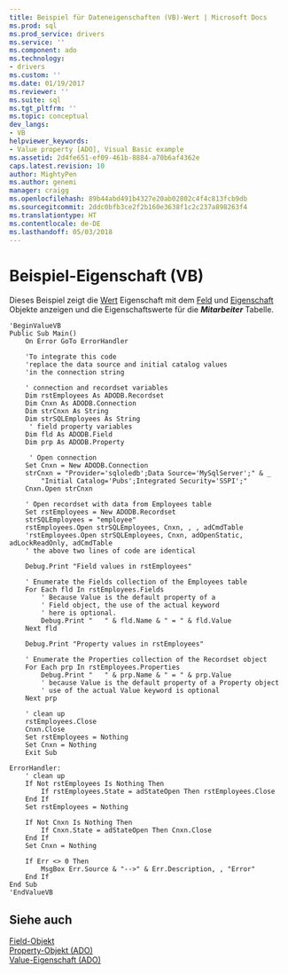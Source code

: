 ```yaml
---
title: Beispiel für Dateneigenschaften (VB)-Wert | Microsoft Docs
ms.prod: sql
ms.prod_service: drivers
ms.service: ''
ms.component: ado
ms.technology:
- drivers
ms.custom: ''
ms.date: 01/19/2017
ms.reviewer: ''
ms.suite: sql
ms.tgt_pltfrm: ''
ms.topic: conceptual
dev_langs:
- VB
helpviewer_keywords:
- Value property [ADO], Visual Basic example
ms.assetid: 2d4fe651-ef09-461b-8884-a70b6af4362e
caps.latest.revision: 10
author: MightyPen
ms.author: genemi
manager: craigg
ms.openlocfilehash: 89b44abd491b4327e20ab02802c4f4c813fcb9db
ms.sourcegitcommit: 2ddc0bfb3ce2f2b160e3638f1c2c237a898263f4
ms.translationtype: HT
ms.contentlocale: de-DE
ms.lasthandoff: 05/03/2018
---
```

# <a name="value-property-example-vb"></a>Beispiel-Eigenschaft (VB)
Dieses Beispiel zeigt die [Wert](../../../ado/reference/ado-api/value-property-ado.md) Eigenschaft mit dem [Feld](../../../ado/reference/ado-api/field-object.md) und [Eigenschaft](../../../ado/reference/ado-api/property-object-ado.md) Objekte anzeigen und die Eigenschaftswerte für die ***Mitarbeiter*** Tabelle.  
  
```  
'BeginValueVB  
Public Sub Main()  
    On Error GoTo ErrorHandler  
  
    'To integrate this code  
    'replace the data source and initial catalog values  
    'in the connection string  
  
    ' connection and recordset variables  
    Dim rstEmployees As ADODB.Recordset  
    Dim Cnxn As ADODB.Connection  
    Dim strCnxn As String  
    Dim strSQLEmployees As String  
     ' field property variables  
    Dim fld As ADODB.Field  
    Dim prp As ADODB.Property  
  
     ' Open connection  
    Set Cnxn = New ADODB.Connection  
    strCnxn = "Provider='sqloledb';Data Source='MySqlServer';" & _  
        "Initial Catalog='Pubs';Integrated Security='SSPI';"  
    Cnxn.Open strCnxn  
  
    ' Open recordset with data from Employees table  
    Set rstEmployees = New ADODB.Recordset  
    strSQLEmployees = "employee"  
    rstEmployees.Open strSQLEmployees, Cnxn, , , adCmdTable  
    'rstEmployees.Open strSQLEmployees, Cnxn, adOpenStatic, adLockReadOnly, adCmdTable  
    ' the above two lines of code are identical  
  
    Debug.Print "Field values in rstEmployees"  
  
    ' Enumerate the Fields collection of the Employees table  
    For Each fld In rstEmployees.Fields  
        ' Because Value is the default property of a  
        ' Field object, the use of the actual keyword  
        ' here is optional.  
        Debug.Print "   " & fld.Name & " = " & fld.Value  
    Next fld  
  
    Debug.Print "Property values in rstEmployees"  
  
    ' Enumerate the Properties collection of the Recordset object  
    For Each prp In rstEmployees.Properties  
        Debug.Print "   " & prp.Name & " = " & prp.Value  
        ' because Value is the default property of a Property object  
        ' use of the actual Value keyword is optional  
    Next prp  
  
    ' clean up  
    rstEmployees.Close  
    Cnxn.Close  
    Set rstEmployees = Nothing  
    Set Cnxn = Nothing  
    Exit Sub  
  
ErrorHandler:  
    ' clean up  
    If Not rstEmployees Is Nothing Then  
        If rstEmployees.State = adStateOpen Then rstEmployees.Close  
    End If  
    Set rstEmployees = Nothing  
  
    If Not Cnxn Is Nothing Then  
        If Cnxn.State = adStateOpen Then Cnxn.Close  
    End If  
    Set Cnxn = Nothing  
  
    If Err <> 0 Then  
        MsgBox Err.Source & "-->" & Err.Description, , "Error"  
    End If  
End Sub  
'EndValueVB  
```  
  
## <a name="see-also"></a>Siehe auch  
 [Field-Objekt](../../../ado/reference/ado-api/field-object.md)   
 [Property-Objekt (ADO)](../../../ado/reference/ado-api/property-object-ado.md)   
 [Value-Eigenschaft (ADO)](../../../ado/reference/ado-api/value-property-ado.md)
